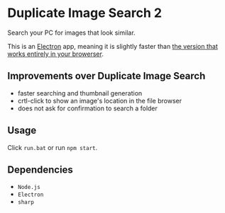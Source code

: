 # Duplicate Image Search 2
Search your PC for images that look similar.

This is an [Electron](https://www.electronjs.org/docs/latest/tutorial/tutorial-prerequisites) app, meaning it is slightly faster than [the version that works entirely in your browerser](https://github.com/joe1817/Duplicate-Image-Search).

## Improvements over Duplicate Image Search
- faster searching and thumbnail generation
- crtl-click to show an image's location in the file browser
- does not ask for confirmation to search a folder

## Usage
Click `run.bat` or run `npm start`.

## Dependencies
- `Node.js`
- `Electron`
- `sharp`
